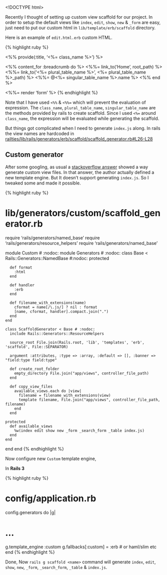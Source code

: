 &lt;!DOCTYPE html&gt;

Recently I thought of setting up custom view scaffold for our project. In order to setup the default views like `index`, `edit`, `show`, `new` & `_form` are easy, just need to put our custom html in `lib/template/erb/scaffold` directory.

Here is an example of `edit.html.erb` custom HTML.

{% highlight ruby %}

&lt;%% provide(:title, ‘&lt;%= class\_name %&gt;’) %&gt;

&lt;%% content\_for :breadcrumb do %&gt; &lt;%%= link\_to(‘Home’, root\_path) %&gt; &lt;%%= link\_to(‘&lt;%= plural\_table\_name %&gt;’, &lt;%= plural\_table\_name %&gt;\_path) %&gt; <span class="current">&lt;%%= @&lt;%= singular\_table\_name %&gt;.name %&gt;</span> &lt;%% end %&gt;

&lt;%%= render ‘form’ %&gt; {% endhighlight %}

Note that I have used `<%%` & `<%%=` which will prevent the evaluation of expression. The `class_name`, `plural_table_name`, `singular_table_name` are the methods provided by rails to create scaffold. Since I used `<%=` around `class_name`, the expression will be evaluated while generating the scaffold.

But things got complicated when I need to generate `index.js` along. In rails the view names are hardcoded in [railties/lib/rails/generators/erb/scaffold/scaffold\_generator.rb\#L26-L28](https://github.com/rails/rails/blob/b45b99894a60eda434abec94d133a1cfd8de2dda/railties/lib/rails/generators/erb/scaffold/scaffold_generator.rb#L26-L28)

Custom generator
----------------

After some googling, as usual a [stackoverflow answer](http://stackoverflow.com/a/18533215/250470) showed a way generate custom view files. In that answer, the author actually defined a new template engine. But It doesn’t support generating `index.js`. So I tweaked some and made it possible.

{% highlight ruby %}

lib/generators/custom/scaffold\_generator.rb
============================================

require ‘rails/generators/named\_base’ require ‘rails/generators/resource\_helpers’ require ‘rails/generators/named\_base’

module Custom \# :nodoc: module Generators \# :nodoc: class Base &lt; Rails::Generators::NamedBase \#:nodoc: protected

      def format
        :html
      end

      def handler
        :erb
      end

      def filename_with_extensions(name)
        cformat = name[/\.js/] ? nil : format
        [name, cformat, handler].compact.join(".")
      end
    end

    class ScaffoldGenerator < Base # :nodoc:
      include Rails::Generators::ResourceHelpers

      source_root File.join(Rails.root, 'lib', 'templates', 'erb', 'scaffold', File::SEPARATOR)

      argument :attributes, :type => :array, :default => [], :banner => "field:type field:type"

      def create_root_folder
        empty_directory File.join("app/views", controller_file_path)
      end

      def copy_view_files
        available_views.each do |view|
          filename = filename_with_extensions(view)
          template filename, File.join("app/views", controller_file_path, filename)
        end
      end

    protected
      def available_views
        %w(index edit show new _form _search_form _table index.js)
      end
    end

end end {% endhighlight %}

Now configure new `Custom` template engine,

In **Rails 3**

{% highlight ruby %}

config/application.rb
=====================

config.generators do |g|

…
=

g.template\_engine :custom g.fallbacks\[:custom\] = :erb \# or haml/slim etc end {% endhighlight %}

Done, Now `rails g scaffold <name>` command will generate `index`, `edit`, `show`, `new`, `_form`, `_search_form`, `_table` & `index.js`.

